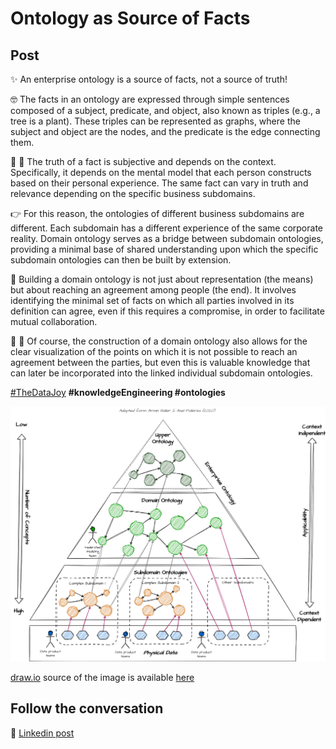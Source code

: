 # Ontology as Source of Facts

## Post
✨ An enterprise ontology is a source of facts, not a source of truth!

🤓 The facts in an ontology are expressed through simple sentences composed of a subject, predicate, and object, also known as triples (e.g., a tree is a plant). These triples can be represented as graphs, where the subject and object are the nodes, and the predicate is the edge connecting them.

🧠 👀 The truth of a fact is subjective and depends on the context. Specifically, it depends on the mental model that each person constructs based on their personal experience. The same fact can vary in truth and relevance depending on the specific business subdomains.

👉 For this reason, the ontologies of different business subdomains are different. Each subdomain has a different experience of the same corporate reality. Domain ontology serves as a bridge between subdomain ontologies, providing a minimal base of shared understanding upon which the specific subdomain ontologies can then be built by extension.

🤝 Building a domain ontology is not just about representation (the means) but about reaching an agreement among people (the end). It involves identifying the minimal set of facts on which all parties involved in its definition can agree, even if this requires a compromise, in order to facilitate mutual collaboration.

🤜 🤛 Of course, the construction of a domain ontology also allows for the clear visualization of the points on which it is not possible to reach an agreement between the parties, but even this is valuable knowledge that can later be incorporated into the linked individual subdomain ontologies.


[#TheDataJoy](https://www.linkedin.com/feed/hashtag/?keywords=thedatajoy) **#knowledgeEngineering #ontologies**

![2024-P019-composability.png](/images/2024/2024-P051-ontology-as-source-of-facts.png)

[draw.io](https://app.diagrams.net/) source of the image is available [here](/images/2024/2024.drawio) 

## Follow the conversation

🔵 [Linkedin post](https://www.linkedin.com/posts/andreagioia_thedatajoy-knowledgeengineering-ontologies-activity-7237820337554378752-XP7M)
